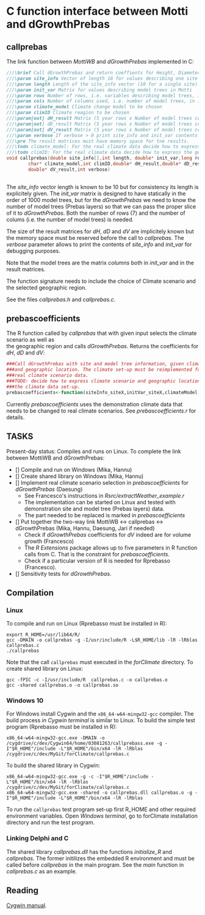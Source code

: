# C function interface between Motti and dGrowthPrebas

## callprebas
The link function between *MottiWB* and *dGrowthPrebas* implemented in C:

```C
///\brief Call dGrowthPrebas and return coeffients for Height, Diameter and Volume growths
///\param site_info Vector of length 10 for values describing one site
///\param length Length of the site_info vector (10 for a single site).
///\param init_var Matrix for values describing model trees in Motti
///\param rows Number of rows, i.e. variables describing model trees, in init_var (should be 7)
///\param cols Number of columns used, i.e. number of model trees, in init_var
///\param climate_model Climate change model to be chosen
///\param climID Climate reagion to be chosen
///\param[out] dH_result Matrix (5 year rows x Number of model trees columns) containing coefficients for Height growth
///\param|out] dD_result Matrix (5 year rows x Number of model trees columns) containing coefficients for Diameter growth
///\param[out] dV_result Matrix (5 year rows x Number of model trees columns) containg coefficients for Volume growth
///\param verbose If verbose > 0 print site_info and init_var contents 
///\pre The result matrices must have memory space for tne results. 
///\todo climate_model: For the real climate data decide how to express Climate scenario wanted
///\todo climID: For the real climate data decide how to express the geographic location wanted 
void callprebas(double site_info[],int length, double* init_var,long rows,long cols,
		char* climate_model,int climID,double* dH_result,double* dD_result,
		double* dV_result,int verbose)
		
```
The *site_info* vector length is known to be 10 but for consistency its length is explicitely given. 
The *init_var* matrix is designed to have statically in the order of 1000 model trees, but for the 
*dGrowthPrebas* we need to know the number of model trees (Prebas layers) so that we can pass the proper 
slice of it to *dGrowthPrebas*. Both the number of rows (7) and the number of colums (i.e. the number of model trees) is needed. 

The size of the result matrices for *dH*, *dD* and *dV* are implicitely known but the memory space must be reserved
before the call to *callprebas*. The *verbose* parameter allows to print the contents of *site_info* and *init_var* for
debugging purposes.

Note that the model trees are the matrix *columns* both in *init_var* and in the result matrices.

The function signature needs to include the choice of Climate scenario and the selected geographic region.

See the files *callprebas.h* and *callprebas.c*.

## prebascoefficients

The R function called by *callprebas* that with given input selects the climate scenario as well as  
the geographic region and calls *dGrowthPrebas*. Returns the coefficients for *dH*, *dD* and *dV*:

```R
###Call dGrowthPrebas with site and model tree information, given climate scenario
###and geographic location. The climate set-up must be reimplemented for the
###real climate scenario data.
###TODO: decide how to express climate scenario and geographic location. Implement
###the climate data set-up.
prebascoefficients<-function(siteInfo_siteX,initVar_siteX,climateModel,climID)
```

Currently *prebascoefficients* uses the demonstration climate data that needs to be changed to real climate scenarios.
See *prebascoefficients.r* for details.

## TASKS
Present-day status: Compiles and runs on Linux. To complete the link between MottiWB and dGrowthPrebas:

- [] Compile and run on Windows (Mika, Hannu)
- [] Create shared library on Windows (Mika, Hannu)
- [] Implement real climate scenario selection in *prebascoefficients* for *dGrowthPrebas* (Daesung)
	- See Francesco's instructions in *Rsrc/extractWeather_example.r*
 	- The implementation can be started on Linux and tested with demonstration site and model tree (Prebas layers) data.
  	- The part needed to be replaced is marked in *prebascoefficients* 	
- [] Put together the two-way link MottiWB &harr; callprebas &harr; dGrowthPrebas (Mika, Hannu, Daesung, Jari if needed)
  	- Check if *dGrowthPrebas* coefficients for *dV* indeed are for volume growth (Francesco)
  	- The *R Extensions* package allows up to five parameters in R function calls from C. That is the constraint
  	  for *prebascoefficients*.
  	- Check if a particular version of R is needed for Rprebasso (Francesco).
- [] Sensitivity tests for *dGrowthPrebas*.

## Compilation
### Linux
To compile and run on Linux (Rprebasso must be installed in R):

	export R_HOME=/usr/lib64/R/
	gcc -DMAIN -o callprebas -g -I/usr/include/R -L$R_HOME/lib -lR -lRblas callprebas.c
	./callprebas

Note that the call `callprebas` must executed in the  *forClimate* directory. 
To create shared library on Linux:
	
	gcc -fPIC -c -I/usr/include/R  callprebas.c -o callprebas.o
	gcc -shared callprebas.o -o callprebas.so

### Windows 10
For Windows install Cygwin and the `x86_64-w64-mingw32-gcc` compiler. The build process *in Cygwin terminal* is similar to Linux.
To build the simple test program (Rprebasso must be installed in R):

	x86_64-w64-mingw32-gcc.exe -DMAIN -o /cygdrive/c/dev/Cygwin64/home/03081263/callprebass.exe -g -I"$R_HOME"/include -L"$R_HOME"/bin/x64 -lR -lRblas /cygdrive/c/dev/MyGit/forClimate/callprebas.c

To build the shared library in Cygwin:

	x86_64-w64-mingw32-gcc.exe -g -c -I"$R_HOME"/include -L"$R_HOME"/bin/x64 -lR -lRblas /cygdrive/c/dev/MyGit/forClimate/callprebas.c	
 	x86_64-w64-mingw32-gcc.exe -shared -o callprebas.dll callprebas.o -g -I"$R_HOME"/include -L"$R_HOME"/bin/x64 -lR -lRblas

To run the `callprebas` test program set-up first R_HOME and other required environment variables. 
Open *Windows terminal*, go to forClimate installation directory and run the test program.  

### Linking Delphi and C
The shared library *callprebas.dll* has the functions *initialize_R* and *callprebas*. The former initilizes the embedded R environment
and must be called before *callprebas* in the main program. See the *main* function in *callprebas.c* as an example.

## Reading
[Cygwin manual](https://cygwin.com/cygwin-ug-net/dll.html).

